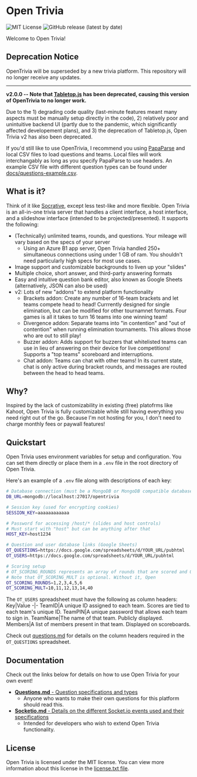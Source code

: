 # Open Trivia
![MIT License](https://img.shields.io/github/license/remzh/OpenTrivia?style=flat-square)
![GitHub release (latest by date)](https://img.shields.io/github/v/release/remzh/OpenTrivia?style=flat-square)

Welcome to Open Trivia! 

## Deprecation Notice
OpenTrivia will be superseded by a new trivia platform. This repository will no longer receive any updates.

----------------

**v2.0.0 -- Note that [Tabletop.js](https://github.com/jsoma/tabletop) has been deprecated, causing this version of OpenTrivia to no longer work.**

Due to the 1) degrading code quality (last-minute features meant many aspects must be manually setup directly in the code), 2) relatively poor and unintuitive backend UI (partly due to the pandemic, which significantly affected developement plans), and 3) the deprecation of Tabletop.js, Open Trivia v2 has also been deprecated. 

If you'd still like to use OpenTrivia, I recommend you using [PapaParse](https://www.npmjs.com/package/papaparse) and local CSV files to load questions and teams. Local files will work interchangably as long as you specify PapaParse to use headers. An example CSV file with different question types can be found under [docs/questions-example.csv](docs/questions-example.csv).

## What is it? 
Think of it like [Socrative](https://socrative.com/), except less test-like and more flexible.  Open Trivia is an all-in-one trivia server that handles a client interface, a host interface, and a slideshow interface (intended to be projected/presented). It supports the following: 
- (Technically) unlimited teams, rounds, and questions. Your mileage will vary based on the specs of your server 
  - Using an Azure B1 app server, Open Trivia handled 250+ simultaneous connections using under 1 GB of ram. You shouldn't need particularly high specs for most use cases. 
- Image support and customizable backgrounds to liven up your "slides" 
- Multiple choice, short answer, and third-party answering formats 
- Easy and intuitive question bank editor, also known as Google Sheets (alternatively, JSON can also be used)
- v2: Lots of new "addons" to extend platform functionality
  - Brackets addon: Create any number of 16-team brackets and let teams compete head to head! Currrently designed for single elimination, but can be modified for other tournamnet formats. Four games is all it takes to turn 16 teams into one winning team!
  - Divergence addon: Separate teams into "in contention" and "out of contention" when running elimination tournaments. This allows those who are out to still play!
  - Buzzer addon: Adds support for buzzers that whitelisted teams can use in lieu of answering on their device for live competitions! Supports a "top teams" scoreboard and interruptions.
  - Chat addon: Teams can chat with other teams! In its current state, chat is only active during bracket rounds, and messages are routed between the head to head teams. 

## Why? 
Inspired by the lack of customizability in existing (free) platofrms like Kahoot, Open Trivia is fully customizable while still having everything you need right out of the go. Because I'm not hosting for you, I don't need to charge monthly fees or paywall features!

## Quickstart
Open Trivia uses environment variables for setup and configuration. You can set them directly or place them in a `.env` file in the root directory of Open Trivia. 

Here's an example of a `.env` file along with descriptions of each key: 

```bash
# Database connection (must be a MongoDB or MongoDB compatible database)
DB_URL=mongodb://localhost:27017/opentrivia

# Session key (used for encrypting cookies)
SESSION_KEY=aaaaaaaaaaaa

# Password for accessing /host/* (slides and host controls)
# Must start with "host" but can be anything after that
HOST_KEY=host1234

# Question and user database links (Google Sheets)
OT_QUESTIONS=https://docs.google.com/spreadsheets/d/YOUR_URL/pubhtml
OT_USERS=https://docs.google.com/spreadsheets/d/YOUR_URL/pubhtml

# Scoring setup
# OT_SCORING_ROUNDS represents an array of rounds that are scored and OT_SCORING_MULT is the point multiplier for each round (i.e., in the example below each correct answer in round 1 is worth 10 points)
# Note that OT_SCORING_MULT is optional. Without it, Open
OT_SCORING_ROUNDS=1,2,3,4,5,6 
OT_SCORING_MULT=10,11,12,13,14,40 
```

The `OT_USERS` spreadsheet must have the following as column headers: 
Key|Value
-|-
TeamID|A unique ID assigned to each team. Scores are tied to each team's unique ID. 
TeamPIN|A unique password that allows each team to sign in. 
TeamName|The name of that team. Publicly displayed.
Members|A list of members present in that team. Displayed on scoreboards. 

Check out [questions.md](docs/questions.md) for details on the column headers required in the `OT_QUESTIONS` spreadsheet.

## Documentation
Check out the links below for details on how to use Open Trivia for your own event!

- [**Questions.md** - Question specifications and types](docs/questions.md)
  - Anyone who wants to make their own questions for this platform should read this. 
- [**Socketio.md** - Details on the different Socket.io events used and their specifications](docs/socketio.md)
  - Intended for developers who wish to extend Open Trivia functionality. 

## License
Open Trivia is licensed under the MIT license. You can view more information about this license in the [license.txt file](LICENSE.txt). 